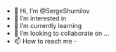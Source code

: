 - 👋 Hi, I’m @SergeShumilov
- 👀 I’m interested in 
- 🌱 I’m currently learning 
- 💞️ I’m looking to collaborate on ...
- 📫 How to reach me - 

<!---
SergeShumilov/SergeShumilov is a ✨ special ✨ repository because its `README.md` (this file) appears on your GitHub profile.
You can click the Preview link to take a look at your changes.
--->
